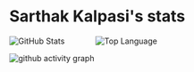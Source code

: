 <!--### Hi there 👋-->

<!--
**skalpasi/skalpasi** is a ✨ _special_ ✨ repository because its `README.md` (this file) appears on your GitHub profile.

Here are some ideas to get you started:

- 🔭 I’m currently working on ...
- 🌱 I’m currently learning ...
- 👯 I’m looking to collaborate on ...
- 🤔 I’m looking for help with ...
- 💬 Ask me about ...
- 📫 How to reach me: ...
- 😄 Pronouns: ...
- ⚡ Fun fact: ...
-->
# Sarthak Kalpasi's stats

![GitHub Stats](https://github-readme-stats.vercel.app/api?username=skalpasi&count_private=true&show_icons=true&icon_color=fff&hide_border=true&title_color=5391FE&text_color=fff&theme=dark)
&nbsp;&nbsp;&nbsp;&nbsp;&nbsp;&nbsp;&nbsp;&nbsp;&nbsp;&nbsp;&nbsp;&nbsp;
![Top Language](https://github-readme-stats.vercel.app/api/top-langs/?username=skalpasi&layout=compact&hide=html,&hide_border=true&title_color=5391FE&text_color=fff&theme=dark)

![github activity graph](https://activity-graph.herokuapp.com/graph?username=skalpasi&theme=github&hide_border=true&custom_title=Contribution%20Graph)
